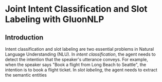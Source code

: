 # Joint Intent Classification and Slot Labeling with GluonNLP


## Introduction
Intent classification and slot labeling are two essential problems in Natural Language Understanding (NLU). In _intent classification_, the agent needs to detect the intention that the speaker's utterance conveys. For example, when the speaker says "Book a flight from Long Beach to Seattle", the intention is to book a flight ticket. In _slot labeling_, the agent needs to extract the semantic entities 